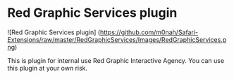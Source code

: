 Red Graphic Services plugin
=================

![Red Graphic Services plugin]
(https://github.com/m0nah/Safari-Extensions/raw/master/RedGraphicServices/Images/RedGraphicServices.png)

This is plugin for internal use Red Graphic Interactive Agency. You can use this plugin at your own risk.
